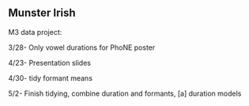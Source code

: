 Munster Irish 
--------------

M3 data project:

3/28- Only vowel durations for PhoNE poster

4/23- Presentation slides

4/30- tidy formant means

5/2- Finish tidying, combine duration and formants, [a] duration models